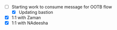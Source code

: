 * [ ] Starting work to consume message for OOTB flow
  * [x] Updating bastion
* [x] 1:1 with Zaman
* [x] 1:1 with NAdeesha
